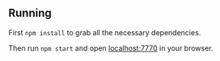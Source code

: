 ## Running

First `npm install` to grab all the necessary dependencies. 

Then run `npm start` and open <localhost:7770> in your browser.


